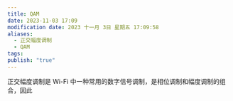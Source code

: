 ```yaml
---
title: QAM
date: 2023-11-03 17:09
modification date: 2023 十一月 3日 星期五 17:09:58
aliases:
  - 正交幅度调制
  - QAM
tags: 
publish: "true"
---
```


正交幅度调制是 Wi-Fi 中一种常用的数字信号调制，是相位调制和幅度调制的组合，因此
